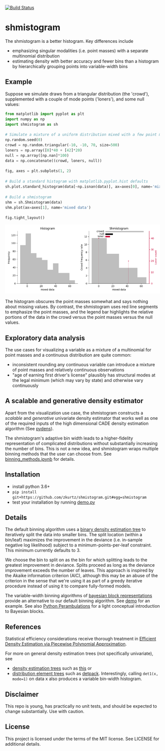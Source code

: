[![Build Status](https://travis-ci.org/zkurtz/shmistogram.svg?branch=master)](https://travis-ci.org/zkurtz/shmistogram)
# shmistogram

The shmistogram is a better histogram. Key differences include

- emphasizing singular modalities (i.e. point masses) with a separate multinomial distribution
- estimating density with better accuracy and fewer bins than a histogram 
by hierarchically grouping points into variable-width bins

## Example

Suppose we simulate draws from a triangular distribution (the 'crowd'), 
supplemented with a couple of mode points ('loners'), and some null values:

```python
from matplotlib import pyplot as plt
import numpy as np
import shmistogram as sh

# Simulate a mixture of a uniform distribution mixed with a few point masses
np.random.seed(0)
crowd = np.random.triangular(-10, -10, 70, size=500)
loners = np.array([0]*40 + [42]*20)
null = np.array([np.nan]*100)
data = np.concatenate((crowd, loners, null))

fig, axes = plt.subplots(1, 2)

# Build a standard histogram with matplotlib.pyplot.hist defaults
sh.plot.standard_histogram(data[~np.isnan(data)], ax=axes[0], name='mixed data')

# Build a shmistogram
shm = sh.Shmistogram(data)
shm.plot(ax=axes[1], name='mixed data')

fig.tight_layout()
```

![](doc/chunks/mixed.png?raw=true "title")

The histogram obscures the point masses somewhat and says nothing about missing values. 
By contrast, the shmistogram uses red line segments to emphasize the point masses, and
the legend bar highlights the relative portions of the data in the crowd versus
the point masses versus the null values.

## Exploratory data analysis

The use cases for visualizing a variable as a mixture of 
a multinomial for point masses and 
a continuous distribution are quite common:
- inconsistent rounding any continuous variable can introduce a mixture of point masses and relatively continuous observations
- "age of earning first driver's license" plausibly has structural modes at the 
legal minimum (which may vary by state) and otherwise vary continuously

## A scalable and generative density estimator

Apart from the visualization use case, the shmistogram constructs a 
*scalable* and *generative* univariate density estimator that works well 
as one of the required inputs of the high dimensional CADE density estimation algorithm 
(See [pydens](https://github.com/zkurtz/pydens)).

The shmistogram's adaptive bin width leads to a higher-fidelity representation of 
complicated distributions without substantially increasing the number of bins.
This is not a new idea, and shmistogram wraps multiple binning
methods that the user can choose from. See 
[binning_methods.ipynb](demo/binning_methods.ipynb) for details.

## Installation

- install python 3.6+
- `pip install git+https://github.com/zkurtz/shmistogram.git#egg=shmistogram`
- test your installation by running [demo.py](demo/demo.py)


## Details

The default binning algorithm uses a [binary density estimation tree](shmistogram/det/__init__.py) 
to iteratively split the data into smaller bins. The split location (within a bin/leaf) 
maximizes the improvement in the deviance (i.e. in-sample negative log likelihood) 
subject to a minimum-points-per-leaf constraint. This minimum currently defaults to 3. 

We choose the bin to split on as the bin for which splitting leads to the greatest 
improvement in deviance. Splits proceed as long as the deviance improvement exceeds 
the number of leaves. This approach is inspired by the Akaike information criterion 
(AIC), although this may be an abuse of the criterion in the sense that we're using 
it as part of a greedy iterative procedure instead of using it to compare fully-formed models. 

The variable-width binning algorithms of 
[bayesian block representations](https://arxiv.org/pdf/1207.5578.pdf) 
provide an alternative to our default binning algorithm. See [demo](demo/bayesian_blocks.ipynb) for
an example. See also
[Python Perambulations](https://jakevdp.github.io/blog/2012/09/12/dynamic-programming-in-python/) 
for a light conceptual introduction to Bayesian blocks.


## References

Statistical efficiency considerations receive thorough treatment in
[Efficient Density Estimation via Piecewise Polynomial 
Approximation](https://arxiv.org/pdf/1305.3207.pdf).

For more on general density estimation trees (not specifically univariate), see
- [density estimation trees](https://mlpack.org/papers/det.pdf) 
such as [this](https://gitlab.cern.ch/landerli/density-estimation-trees) or
- [distribution element trees](https://arxiv.org/pdf/1610.00345.pdf) such as 
[detpack](https://github.com/cran/detpack/blob/master/R/det1.R). Interestingly, calling `det1(x, mode=1)` on data x also produces a variable bin-width histogram.


## Disclaimer

This repo is young, has practically no unit tests, and should be expected to change substantially. Use with caution.

## License

This project is licensed under the terms of the MIT license. See LICENSE for additional details.